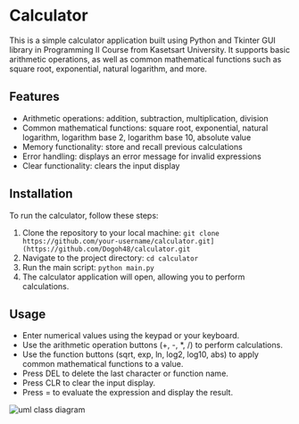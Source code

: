 # Calculator

This is a simple calculator application built using Python and Tkinter GUI library in Programming II Course from Kasetsart University. It supports basic arithmetic operations, as well as common mathematical functions such as square root, exponential, natural logarithm, and more.

## Features
- Arithmetic operations: addition, subtraction, multiplication, division
- Common mathematical functions: square root, exponential, natural logarithm, logarithm base 2, logarithm base 10, absolute value
- Memory functionality: store and recall previous calculations
- Error handling: displays an error message for invalid expressions
- Clear functionality: clears the input display

## Installation
To run the calculator, follow these steps:

1. Clone the repository to your local machine:
```git clone https://github.com/your-username/calculator.git](https://github.com/Dogoh48/calculator.git```
2. Navigate to the project directory:
```cd calculator```
3. Run the main script:
```python main.py```
4. The calculator application will open, allowing you to perform calculations.

## Usage
- Enter numerical values using the keypad or your keyboard.
- Use the arithmetic operation buttons (+, -, *, /) to perform calculations.
- Use the function buttons (sqrt, exp, ln, log2, log10, abs) to apply common mathematical functions to a value.
- Press DEL to delete the last character or function name.
- Press CLR to clear the input display.
- Press = to evaluate the expression and display the result.

![uml class diagram](./uml.png)
